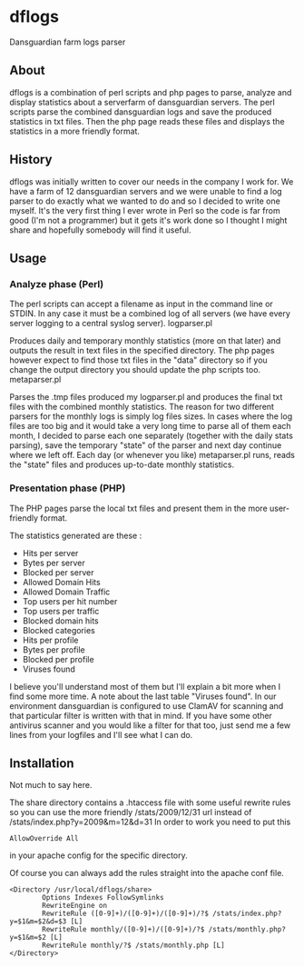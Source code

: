 dflogs
======

Dansguardian farm logs parser

About
-----
dflogs is a combination of perl scripts and php pages to parse, analyze and display statistics about a serverfarm of dansguardian servers.
The perl scripts parse the combined dansguardian logs and save the produced statistics in txt files.
Then the php page reads these files and displays the statistics in a more friendly format.

History
-------
dflogs was initially written to cover our needs in the company I work for. We have a farm of 12 dansguardian servers and we were unable to find a log parser to do exactly what we wanted to do and so I decided to write one myself.
It's the very first thing I ever wrote in Perl so the code is far from good (I'm not a programmer) but it gets it's work done so I thought I might share and hopefully somebody will find it useful.

Usage
-----
### Analyze phase (Perl)

The perl scripts can accept a filename as input in the command line or STDIN. In any case it must be a combined log of all servers (we have every server logging to a central syslog server).
logparser.pl

Produces daily and temporary monthly statistics (more on that later) and outputs the result in text files in the specified directory. The php pages however expect to find those txt files in the "data" directory so if you change the output directory you should update the php scripts too.
metaparser.pl

Parses the .tmp files produced my logparser.pl and produces the final txt files with the combined monthly statistics. The reason for two different parsers for the monthly logs is simply log files sizes. In cases where the log files are too big and it would take a very long time to parse all of them each month, I decided to parse each one separately (together with the daily stats parsing), save the temporary "state" of the parser and next day continue where we left off. Each day (or whenever you like) metaparser.pl runs, reads the "state" files and produces up-to-date monthly statistics.

### Presentation phase (PHP)

The PHP pages parse the local txt files and present them in the more user-friendly format.

The statistics generated are these :

- Hits per server
- Bytes per server
- Blocked per server
- Allowed Domain Hits
- Allowed Domain Traffic
- Top users per hit number
- Top users per traffic
- Blocked domain hits
- Blocked categories
- Hits per profile
- Bytes per profile
- Blocked per profile
- Viruses found 

I believe you'll understand most of them but I'll explain a bit more when I find some more time. A note about the last table "Viruses found". In our environment dansguardian is configured to use ClamAV for scanning and that particular filter is written with that in mind. If you have some other antivirus scanner and you would like a filter for that too, just send me a few lines from your logfiles and I'll see what I can do. 

Installation
-----------
Not much to say here.

The share directory contains a .htaccess file with some useful rewrite rules so you can use the more friendly /stats/2009/12/31 url instead of /stats/index.php?y=2009&m=12&d=31 In order to work you need to put this

```
AllowOverride All
```

in your apache config for the specific directory.

Of course you can always add the rules straight into the apache conf file.
```
<Directory /usr/local/dflogs/share>
        Options Indexes FollowSymlinks
        RewriteEngine on
        RewriteRule ([0-9]+)/([0-9]+)/([0-9]+)/?$ /stats/index.php?y=$1&m=$2&d=$3 [L]
        RewriteRule monthly/([0-9]+)/([0-9]+)/?$ /stats/monthly.php?y=$1&m=$2 [L]
        RewriteRule monthly/?$ /stats/monthly.php [L]
</Directory>
```
